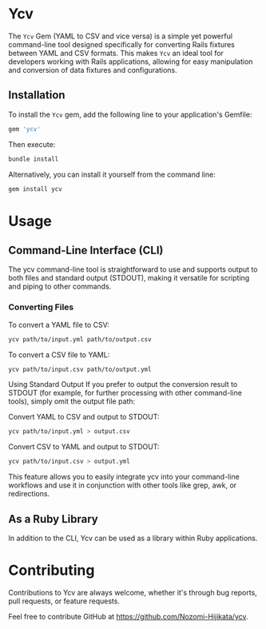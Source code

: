 # Ycv

The `Ycv` Gem (YAML to CSV and vice versa) is a simple yet powerful command-line tool designed specifically for converting Rails fixtures between YAML and CSV formats. This makes `Ycv` an ideal tool for developers working with Rails applications, allowing for easy manipulation and conversion of data fixtures and configurations.


## Installation

To install the `Ycv` gem, add the following line to your application's Gemfile:

```ruby
gem 'ycv'
```
Then execute:
````bash
bundle install
````

Alternatively, you can install it yourself from the command line:

```bash
gem install ycv
```

# Usage
## Command-Line Interface (CLI)
The ycv command-line tool is straightforward to use and supports output to both files and standard output (STDOUT), making it versatile for scripting and piping to other commands.

### Converting Files

To convert a YAML file to CSV:
```bash
ycv path/to/input.yml path/to/output.csv
```

To convert a CSV file to YAML:
```bash
ycv path/to/input.csv path/to/output.yml
```

Using Standard Output
If you prefer to output the conversion result to STDOUT (for example, for further processing with other command-line tools), simply omit the output file path:

Convert YAML to CSV and output to STDOUT:
```bash
ycv path/to/input.yml > output.csv
```

Convert CSV to YAML and output to STDOUT:
```bash
ycv path/to/input.csv > output.yml
```
This feature allows you to easily integrate ycv into your command-line workflows and use it in conjunction with other tools like grep, awk, or redirections.

## As a Ruby Library
In addition to the CLI, Ycv can be used as a library within Ruby applications.


# Contributing
Contributions to Ycv are always welcome, whether it's through bug reports, pull requests, or feature requests. 

Feel free to contribute GitHub at https://github.com/Nozomi-Hijikata/ycv.
